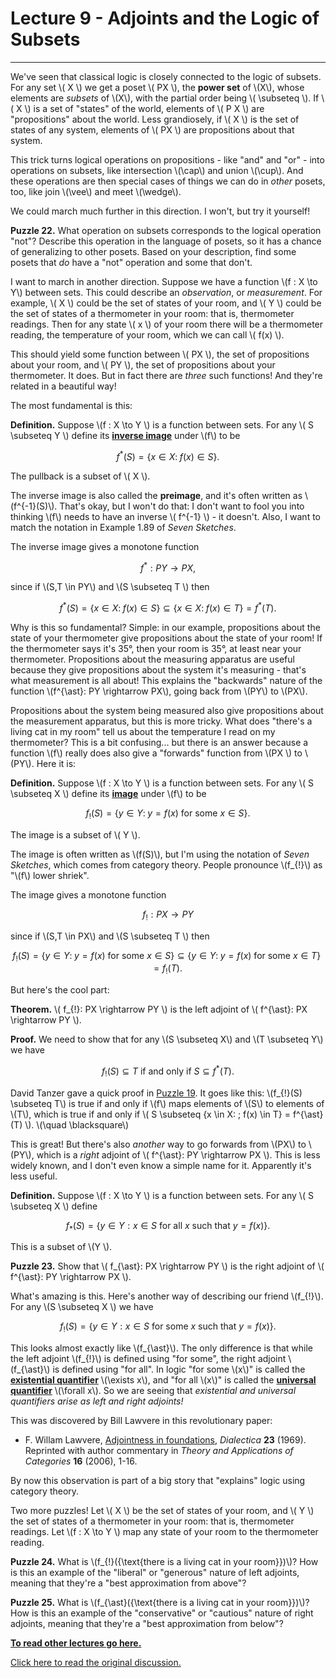 # Lecture 9 - Adjoints and the Logic of Subsets
---
We've seen that classical logic is closely connected to the logic of
subsets.  For any set \\( X \\) we get a poset \\( PX \\), the **power
set** of \\(X\\), whose elements are _subsets_ of \\(X\\), with the
partial order being \\( \subseteq \\).  If \\( X \\) is a set of
"states" of the world, elements of \\( P X \\) are "propositions"
about the world.  Less grandiosely, if \\( X \\) is the set of states
of any system, elements of \\( PX \\) are propositions about that
system.

This trick turns logical operations on propositions - like "and" and
"or" - into operations on subsets, like intersection \\(\cap\\) and
union \\(\cup\\).  And these operations are then special cases of
things we can do in _other_ posets, too, like join \\(\vee\\) and meet
\\(\wedge\\).

We could march much further in this direction.  I won't, but try it
yourself!

**Puzzle 22.** What operation on subsets corresponds to the logical
operation "not"?  Describe this operation in the language of posets,
so it has a chance of generalizing to other posets.  Based on your
description, find some posets that _do_ have a "not" operation and
some that don't.

I want to march in another direction.  Suppose we have a function
\\(f : X \to Y\\) between sets.  This could describe an _observation_,
or _measurement_.  For example, \\( X \\) could be the set of states
of your room, and \\( Y \\) could be the set of states of a
thermometer in your room: that is, thermometer readings.  Then for any
state \\( x \\) of your room there will be a thermometer reading, the
temperature of your room, which we can call \\( f(x) \\).

This should yield some function between \\( PX \\), the set of
propositions about your room, and \\( PY \\), the set of propositions
about your thermometer.  It does.  But in fact there are _three_ such
functions!  And they're related in a beautiful way!

The most fundamental is this:

**Definition.** Suppose \\(f : X \to Y \\) is a function between sets.
For any \\( S \subseteq Y \\) define its **[inverse image](https://en.wikipedia.org/wiki/Image_(mathematics)#Inverse_image)**
under \\(f\\) to be

$$ f^{\ast}(S) = \{x \in X: \; f(x) \in S\} . $$

The pullback is a subset of \\( X \\).

The inverse image is also called the **preimage**, and it's often written as \\(f^{-1}(S)\\).  That's okay, but I won't do that: I don't want to fool you into thinking \\(f\\) needs to have an inverse \\( f^{-1} \\) - it doesn't.   Also, I want to match the notation in Example 1.89 of _Seven Sketches_.

The inverse image gives a monotone function

$$  f^{\ast}: PY \rightarrow PX, $$

since if \\(S,T \in PY\\) and \\(S \subseteq T \\) then

$$  f^{\ast}(S) = \{x \in X: \; f(x) \in S\}
 \subseteq \{x \in X:\; f(x) \in T\}
  = f^{\ast}(T) .$$

Why is this so fundamental?  Simple: in our example, propositions about the state of your thermometer give propositions about the state of your room!  If the thermometer says it's 35&deg;, then your room is 35&deg;, at least near your thermometer.    Propositions about the measuring apparatus are useful because they give propositions about the system it's measuring - that's what measurement is all about!   This explains the "backwards" nature of the function \\(f^{\ast}: PY \rightarrow PX\\), going back from \\(PY\\) to \\(PX\\).

Propositions about the system being measured also give propositions about the measurement apparatus, but this is more tricky.  What does "there's a living cat  in my room" tell us about the temperature I read on my thermometer?   This is a bit confusing... but there is an answer because a function \\(f\\) really does also give a "forwards" function from \\(PX \\) to \\(PY\\).  Here it is:

**Definition.** Suppose \\(f : X \to Y \\) is a function between sets.   For any \\( S \subseteq X \\) define its **[image](https://en.wikipedia.org/wiki/Image_(mathematics)#Image_of_a_subset)** under \\(f\\) to be

$$f_{!}(S) = \{y \in Y: \; y = f(x) \textrm{ for some } x \in S\} .$$

The image is a subset of \\( Y \\).

The image is often written as \\(f(S)\\), but I'm using the notation of _Seven Sketches_, which comes from category theory.   People pronounce \\(f_{!}\\) as "\\(f\\) lower shriek".

The image gives a monotone function

$$  f_{!}: PX \rightarrow PY $$

since if  \\(S,T \in PX\\) and \\(S \subseteq T \\) then

$$
f_{!}(S) = \{y \in Y: \;  y = f(x) \textrm{ for some } x \in S \}
                \subseteq  \{y \in Y:  \; y = f(x) \textrm{ for some } x \in T \}
               =  f_{!}(T) . $$

But here's the cool part:

**Theorem.**  \\(  f_{!}: PX \rightarrow PY \\) is the left adjoint of \\(   f^{\ast}: PX \rightarrow PY \\).

**Proof.**   We need to show that for any \\(S \subseteq X\\) and \\(T \subseteq Y\\) we have

$$    f_{!}(S) \subseteq T \textrm{ if and only if }  S \subseteq f^{\ast}(T)  . $$

David Tanzer gave a quick proof in [Puzzle 19](https://forum.azimuthproject.org/discussion/comment/16490/#Comment_16490).   It goes like this: \\(f_{!}(S) \subseteq T\\) is true if and only if \\(f\\) maps elements of \\(S\\) to elements of \\(T\\), which is true if and only if  \\( S \subseteq \{x \in X: \; f(x) \in T\} =  f^{\ast}(T) \\).  \\(\quad \blacksquare\\)

This is great!  But there's also _another_ way to go forwards from \\(PX\\) to \\(PY\\), which is a _right_ adjoint of \\(  f^{\ast}: PY \rightarrow PX \\).   This is less widely known, and I don't even know a simple name for it.   Apparently it's less useful.

**Definition.** Suppose \\(f : X \to Y \\) is a function between sets.   For any \\( S \subseteq X \\) define

$$f_{\ast}(S) = \{y \in Y:  x \in S \textrm{ for all } x \textrm{ such that } y = f(x)\} .$$

This is a subset of \\(Y \\).

**Puzzle 23.**  Show that \\(  f_{\ast}: PX \rightarrow PY \\) is the right adjoint of \\(  f^{\ast}: PY \rightarrow PX \\).

What's amazing is this.   Here's another way of describing our friend \\(f_{!}\\).  For any \\(S \subseteq X \\) we have

$$f_{!}(S) = \{y \in Y:  x \in S \textrm{ for some } x \textrm{ such that } y = f(x)\} .$$

This looks almost exactly like \\(f_{\ast}\\).   The only difference is that while the left adjoint \\(f_{!}\\) is defined using "for some", the right adjoint \\(f_{\ast}\\) is defined using "for all".   In logic "for some \\(x\\)" is called the **[existential quantifier](https://en.wikipedia.org/wiki/Existential_quantification)** \\(\exists x\\), and "for all \\(x\\)" is called the **[universal quantifier](https://en.wikipedia.org/wiki/Universal_quantification)** \\(\forall x\\).  So we are seeing that _existential and universal quantifiers arise as left and right adjoints!_

This was discovered by Bill Lawvere in this revolutionary paper:

* F. Willam Lawvere, [Adjointness in foundations](https://www.emis.de/journals/TAC/reprints/articles/16/tr16abs.html), _Dialectica_ **23** (1969).  Reprinted with author commentary in _Theory and Applications of Categories_ **16** (2006), 1-16.

By now this observation is part of a big story that "explains" logic using category theory.

Two more puzzles!  Let \\( X \\) be the set of states of your room, and \\( Y \\) the set of states of a thermometer in your room: that is, thermometer readings.  Let \\(f : X \to Y \\) map any state of your room to the thermometer reading.

**Puzzle 24.**   What is \\(f_{!}(\{\text{there is a living cat in your room}\})\\)?  How is this an example of the "liberal" or "generous" nature of left adjoints, meaning that they're a "best approximation from above"?

**Puzzle 25.** What is \\(f_{\ast}(\{\text{there is a living cat in your room}\})\\)? How is this an example of the "conservative" or "cautious" nature of right adjoints, meaning that they're a "best approximation from below"?

**[To read other lectures go here.](http://www.azimuthproject.org/azimuth/show/Applied+Category+Theory#Course)**

[Click here to read the original discussion.](https://forum.azimuthproject.org/discussion/1931/lecture-9-chapter-1-adjoints-and-the-logic-of-subsets/p1)
